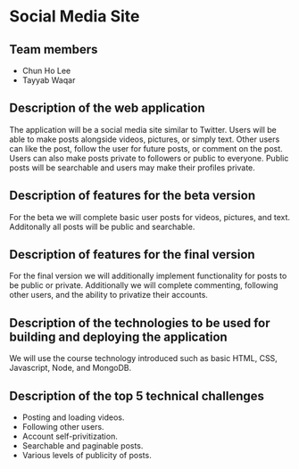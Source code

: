 # Social Media Site
## Team members
* Chun Ho Lee
* Tayyab Waqar
## Description of the web application
The application will be a social media site similar to Twitter. Users will be able to make posts alongside videos, pictures, or simply text. Other users can like the post,
follow the user for future posts, or comment on the post. Users can also make posts private to followers or public to everyone. Public posts will be searchable and users may
make their profiles private.
## Description of features for the beta version
For the beta we will complete basic user posts for videos, pictures, and text. Additonally all posts will be public and searchable.
## Description of features for the final version
For the final version we will additionally implement functionality for posts to be public or private. Additionally we will complete commenting, following other users, and
the ability to privatize their accounts.
## Description of the technologies to be used for building and deploying the application
We will use the course technology introduced such as basic HTML, CSS, Javascript, Node, and MongoDB.
## Description of the top 5 technical challenges
* Posting and loading videos.
* Following other users.
* Account self-privitization.
* Searchable and paginable posts.
* Various levels of publicity of posts.
